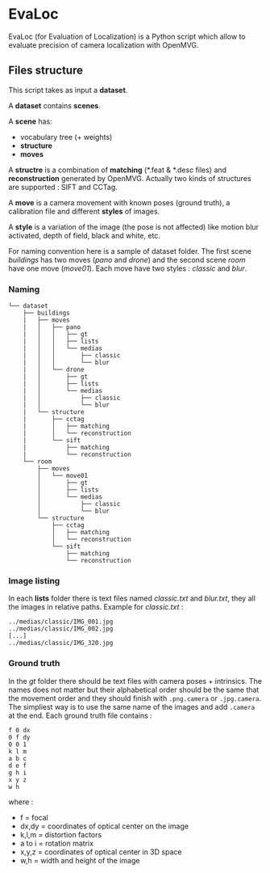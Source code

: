 # EvaLoc
EvaLoc (for Evaluation of Localization) is a Python script which allow to evaluate precision of camera localization with OpenMVG.

## Files structure
This script takes as input a **dataset**.

A **dataset** contains **scenes**.

A **scene** has:
- vocabulary tree (+ weights)
- **structure**
- **moves**

A **structre** is a combination of **matching** (\*.feat & \*.desc files) and **reconstruction** generated by OpenMVG. Actually two kinds of structures are supported : SIFT and CCTag.

A **move** is a camera movement with known poses (ground truth), a calibration file and different **styles** of images.

A **style** is a variation of the image (the pose is not affected) like motion blur activated, depth of field, black and white, etc.

For naming convention here is a sample of dataset folder. The first scene *buildings* has two moves (*pano* and *drone*) and the second scene *room* have one move (*move01*). Each move have two styles : *classic* and *blur*.

### Naming
```
└── dataset
    ├── buildings
    |   ├── moves
    |   │   ├── pano
    |   │   │   ├── gt
    |   │   │   ├── lists
    |   │   │   └── medias
    |   │   │       ├── classic
    |   │   │       └── blur
    |   │   └── drone
    |   │       ├── gt
    |   │       ├── lists
    |   │       └── medias
    |   │           ├── classic
    |   │           └── blur
    |   └── structure
    |       ├── cctag
    |       │   ├── matching
    |       │   └── reconstruction
    |       └── sift
    |           ├── matching
    |           └── reconstruction
    └── room
        ├── moves
        │   └── move01
        │       ├── gt
        │       ├── lists
        │       └── medias
        │           ├── classic
        │           └── blur
        └── structure
            ├── cctag
            │   ├── matching
            │   └── reconstruction
            └── sift
                ├── matching
                └── reconstruction
```

### Image listing
In each **lists** folder there is text files named *classic.txt* and *blur.txt*, they all the images in relative paths. Example for *classic.txt* :
```
../medias/classic/IMG_001.jpg
../medias/classic/IMG_002.jpg
[...]
../medias/classic/IMG_320.jpg
```

### Ground truth
In the *gt* folder there should be text files with camera poses + intrinsics. The names does not matter but their alphabetical order should be the same that the movement order and they should finish with `.png.camera` or `.jpg.camera`. The simpliest way is to use the same name of the images and add `.camera` at the end. Each ground truth file contains :
```
f 0 dx
0 f dy
0 0 1
k l m
a b c
d e f
g h i
x y z
w h
```
where :
- f = focal
- dx,dy = coordinates of optical center on the image
- k,l,m = distortion factors
- a to i = rotation matrix
- x,y,z = coordinates of optical center in 3D space
- w,h = width and height of the image
